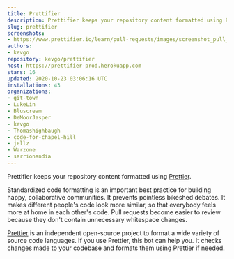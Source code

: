 ```yaml
---
title: Prettifier
description: Prettifier keeps your repository content formatted using Prettier.
slug: prettifier
screenshots:
- https://www.prettifier.io/learn/pull-requests/images/screenshot_pull_request.png
authors:
- kevgo
repository: kevgo/prettifier
host: https://prettifier-prod.herokuapp.com
stars: 16
updated: 2020-10-23 03:06:16 UTC
installations: 43
organizations:
- git-town
- LukeLin
- Bluscream
- DeMoorJasper
- kevgo
- Thomashighbaugh
- code-for-chapel-hill
- jellz
- Warzone
- sarrionandia
---
```


Prettifier keeps your repository content formatted using [Prettier](https://prettier.io).

Standardized code formatting is an important best practice for building happy, collaborative communities.
It prevents pointless bikeshed debates. It makes different people's code look more similar, so that everybody feels more at home in each other's code. Pull requests become easier to review because they don't contain unnecessary whitespace changes.

[Prettier](https://prettier.io) is an independent open-source project to format a wide variety of source code languages. If you use Prettier, this bot can help you. It checks changes made to your codebase and formats them using Prettier if needed.

